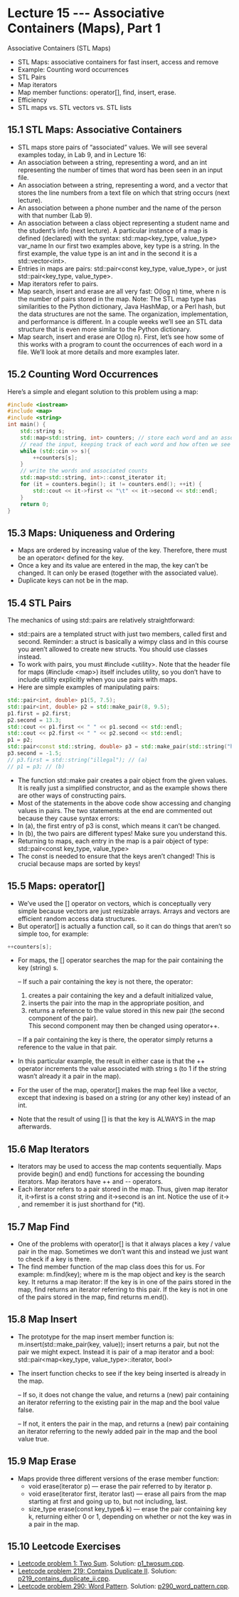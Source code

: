 # Lecture 15 --- Associative Containers (Maps), Part 1

Associative Containers (STL Maps)
- STL Maps: associative containers for fast insert, access and remove
- Example: Counting word occurrences
- STL Pairs
- Map iterators
- Map member functions: operator[], find, insert, erase.
- Efficiency
- STL maps vs. STL vectors vs. STL lists

## 15.1 STL Maps: Associative Containers

- STL maps store pairs of “associated” values.
 We will see several examples today, in Lab 9, and in Lecture 16:
- An association between a string, representing a word, and an int representing the number of times that
word has been seen in an input file.
- An association between a string, representing a word, and a vector that stores the line numbers from a
text file on which that string occurs (next lecture).
- An association between a phone number and the name of the person with that number (Lab 9).
- An association between a class object representing a student name and the student’s info (next lecture).
 A particular instance of a map is defined (declared) with the syntax:
std::map&lt;key_type, value_type&gt; var_name
In our first two examples above, key type is a string. In the first example, the value type is an int and in
the second it is a std::vector&lt;int&gt;.
- Entries in maps are pairs: std::pair&lt;const key_type, value_type&gt;, or just std::pair&lt;key_type, value_type&gt;.
- Map iterators refer to pairs.
- Map search, insert and erase are all very fast: O(log n) time, where n is the number of pairs stored in the map.
 Note: The STL map type has similarities to the Python dictionary, Java HashMap, or a Perl hash, but the
data structures are not the same. The organization, implementation, and performance is different. In a couple
weeks we’ll see an STL data structure that is even more similar to the Python dictionary.
- Map search, insert and erase are O(log n).
First, let’s see how some of this works with a program to count the occurrences of each word in a file. We’ll look
at more details and more examples later.

## 15.2 Counting Word Occurrences

Here’s a simple and elegant solution to this problem using a map:

```cpp
#include <iostream>
#include <map>
#include <string>
int main() {
	std::string s;
	std::map<std::string, int> counters; // store each word and an associated counter
	// read the input, keeping track of each word and how often we see it
	while (std::cin >> s){
		++counters[s];
	}
	// write the words and associated counts
	std::map<std::string, int>::const_iterator it;
	for (it = counters.begin(); it != counters.end(); ++it) {
		std::cout << it->first << "\t" << it->second << std::endl;
	}
	return 0;
}
```

## 15.3 Maps: Uniqueness and Ordering

- Maps are ordered by increasing value of the key. Therefore, there
must be an operator< defined for the key.
- Once a key and its value are entered in the map, the key can’t be
changed. It can only be erased (together with the associated value).
- Duplicate keys can not be in the map.

## 15.4 STL Pairs

The mechanics of using std::pairs are relatively straightforward:
- std::pairs are a templated struct with just two members, called first and second. Reminder: a struct
is basically a wimpy class and in this course you aren’t allowed to create new structs. You should use classes
instead.
- To work with pairs, you must #include &lt;utility&gt;. Note that the header file for maps (#include &lt;map&gt;)
itself includes utility, so you don’t have to include utility explicitly when you use pairs with maps.
- Here are simple examples of manipulating pairs:
```cpp
std::pair<int, double> p1(5, 7.5);
std::pair<int, double> p2 = std::make_pair(8, 9.5);
p1.first = p2.first;
p2.second = 13.3;
std::cout << p1.first << " " << p1.second << std::endl;
std::cout << p2.first << " " << p2.second << std::endl;
p1 = p2;
std::pair<const std::string, double> p3 = std::make_pair(std::string("hello"), 3.5);
p3.second = -1.5;
// p3.first = std::string("illegal"); // (a)
// p1 = p3; // (b)
```
- The function std::make pair creates a pair object from the given values. It is really just a simplified
constructor, and as the example shows there are other ways of constructing pairs.
- Most of the statements in the above code show accessing and changing values in pairs.
The two statements at the end are commented out because they cause syntax errors:
- In (a), the first entry of p3 is const, which means it can’t be changed.
- In (b), the two pairs are different types! Make sure you understand this.
- Returning to maps, each entry in the map is a pair object of type:
std::pair&lt;const key_type, value_type&gt;
- The const is needed to ensure that the keys aren’t changed! This is crucial because maps are sorted by keys!

## 15.5 Maps: operator[]

- We’ve used the [] operator on vectors, which is conceptually very simple because vectors are just resizable
arrays. Arrays and vectors are efficient random access data structures.
- But operator[] is actually a function call, so it can do things that aren’t so simple too, for example:

```cpp
++counters[s];
```

- For maps, the [] operator searches the map for the pair containing the key (string) s.  
  
  – If such a pair containing the key is not there, the operator:
    1. creates a pair containing the key and a default initialized value,
    2. inserts the pair into the map in the appropriate position, and
    3. returns a reference to the value stored in this new pair (the second component of the pair).  
    This second component may then be changed using operator++.  
  
  – If a pair containing the key is there, the operator simply returns a reference to the value in that pair.
- In this particular example, the result in either case is that the ++ operator increments the value associated with
string s (to 1 if the string wasn’t already it a pair in the map).
- For the user of the map, operator[] makes the map feel like a vector, except that indexing is based on a
string (or any other key) instead of an int.
- Note that the result of using [] is that the key is ALWAYS in the map afterwards.

## 15.6 Map Iterators

- Iterators may be used to access the map contents sequentially. Maps provide begin() and end() functions for
accessing the bounding iterators. Map iterators have ++ and -- operators.
- Each iterator refers to a pair stored in the map. Thus, given map iterator it, it-&gt;first is a const string
and it-&gt;second is an int. Notice the use of it-> , and remember it is just shorthand for (*it).

## 15.7 Map Find

- One of the problems with operator[] is that it always places a key / value pair in the map. Sometimes we
don’t want this and instead we just want to check if a key is there.
- The find member function of the map class does this for us. For example:
m.find(key);
where m is the map object and key is the search key. It returns a map iterator:
If the key is in one of the pairs stored in the map, find returns an iterator referring to this pair.
If the key is not in one of the pairs stored in the map, find returns m.end().

## 15.8 Map Insert

- The prototype for the map insert member function is:
m.insert(std::make_pair(key, value));
insert returns a pair, but not the pair we might expect. Instead it is pair of a map iterator and a bool:
std::pair<map<key_type, value_type>::iterator, bool>
- The insert function checks to see if the key being inserted is already in the map.

  – If so, it does not change the value, and returns a (new) pair containing an iterator referring to the existing
pair in the map and the bool value false.

  – If not, it enters the pair in the map, and returns a (new) pair containing an iterator referring to the newly
added pair in the map and the bool value true.

## 15.9 Map Erase

- Maps provide three different versions of the erase member function:
  - void erase(iterator p) — erase the pair referred to by iterator p.  
  - void erase(iterator first, iterator last) — erase all pairs from the map starting at first and going
up to, but not including, last.  
  - size_type erase(const key_type& k) — erase the pair containing key k, returning either 0 or 1, depending
on whether or not the key was in a pair in the map.

## 15.10 Leetcode Exercises

- [Leetcode problem 1: Two Sum](https://leetcode.com/problems/two-sum/). Solution: [p1_twosum.cpp](../../leetcode/p1_twosum.cpp).
- [Leetcode problem 219: Contains Duplicate II](https://leetcode.com/problems/contains-duplicate-ii/description/). Solution: [p219_contains_duplicate_ii.cpp](../../leetcode/p219_contains_duplicate_ii.cpp).
- [Leetcode problem 290: Word Pattern](https://leetcode.com/problems/word-pattern/). Solution: [p290_word_pattern.cpp](../../leetcode/p290_word_pattern.cpp).

